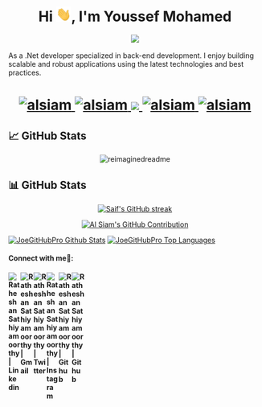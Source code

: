 <h1 align="center">Hi <img src="https://raw.githubusercontent.com/ABSphreak/ABSphreak/master/gifs/Hi.gif" width="30px">, I'm Youssef Mohamed</h1>

<p align="center">
  <a href="https://github.com/Ratheshan03/readme-typing-svg"><img src="https://readme-typing-svg.herokuapp.com?lines=Computer+Science+Undergraduate;Back-end+Software+Developer&center=true&width=500&height=50"></a>
</p>

As a .Net developer specialized in back-end development. I enjoy building scalable and robust applications using the latest technologies and best practices.

<h1>
<p align="center">
 <a href="https://joegithubpro.github.io/Profile/" target="blank">
  <img src="https://img.shields.io/badge/Website-DC143C?style=for-the-badge&logo=medium&logoColor=white" alt="alsiam" />
 </a>
 <a href="https://www.linkedin.com/in/youssef-mohamed-71a368217" target="_blank">
  <img src="https://img.shields.io/badge/LinkedIn-0077B5?style=for-the-badge&logo=linkedin&logoColor=white" alt="alsiam"/>
 </a>

 <a href="https://twitter.com/Y_mohamed_Ali?t=uW04TUW-iDrdq0u9GFRm9g&s=09" target="_blank">
  <img src="https://img.shields.io/badge/Twitter-1DA1F2?style=for-the-badge&logo=twitter&logoColor=white" />
 </a>
 <a href="https://www.instagram.com/youssef_mohamed.net.eg?r=nametag" target="_blank">
  <img src="https://img.shields.io/badge/Instagram-fe4164?style=for-the-badge&logo=instagram&logoColor=white" alt="alsiam" />
 </a> 
 <a href="https://www.facebook.com/profile.php?id=100004471519479" target="_blank">
  <img src="https://img.shields.io/badge/Facebook-20BEFF?&style=for-the-badge&logo=facebook&logoColor=white" alt="alsiam"  />
  </a> 
</p>
</h1>


## 📈 GitHub Stats
<div align="center">
<img src="https://myreadme.vercel.app/api/embed/JoeGitHubPro?panels=userstatistics,toprepositories,toplanguages,commitgraph" alt="reimaginedreadme" />
</div> 

## 📊 GitHub Stats
<p align="center">
  <a href="https://github.com/alsiam">
    <img src="https://github-readme-streak-stats.herokuapp.com/?user=JoeGitHubPro&theme=radical&border=7F3FBF&background=0D1117" alt="Saif's GitHub streak"/>
  </a>
</p>

<p align="center">
  <a href="https://github.com/alsiam">
    <img src="https://github-profile-summary-cards.vercel.app/api/cards/profile-details?username=JoeGitHubPro&theme=radical" alt="Al Siam's GitHub Contribution"/>
  </a>
</p>

<a> 
    <a href="https://github.com/JoeGitHubPro"><img alt="JoeGitHubPro Github Stats" src="https://denvercoder1-github-readme-stats.vercel.app/api?username=JoeGitHubPro&show_icons=true&count_private=true&theme=react&border_color=7F3FBF&bg_color=0D1117&title_color=F85D7F&icon_color=F8D866" height="192px" width="49.5%"/></a>
  <a href="https://github.com/JoeGitHubPro"><img alt="JoeGitHubPro Top Languages" src="https://denvercoder1-github-readme-stats.vercel.app/api/top-langs/?username=JoeGitHubPro&langs_count=8&layout=compact&theme=react&border_color=7F3FBF&bg_color=0D1117&title_color=F85D7F&icon_color=F8D866" height="192px" width="49.5%"/></a>
  <br/>
</a>



<h4> Connect with me🤝: <h4>
  </hr>
  <a href="https://www.linkedin.com/in/youssef-mohamed-71a368217">
   <img align="left" alt=" Ratheshan Sathiyamoorthy | Linkedin" width="24px" src="https://www.vectorlogo.zone/logos/linkedin/linkedin-icon.svg" />
  </a>
  <a href="youssef.mohamed.net.eg@gmail.com">
    <img align="left" alt="Ratheshan Sathiyamoorthy | Gmail" width="26px" src="https://www.vectorlogo.zone/logos/gmail/gmail-icon.svg" />
  </a>
  <a href="https://twitter.com/Y_mohamed_Ali?t=uW04TUW-iDrdq0u9GFRm9g&s=09">
    <img align="left" alt="Ratheshan Sathiyamoorthy| Twitter" width="26px" src="https://www.vectorlogo.zone/logos/twitter/twitter-official.svg" />
  </a>
  <a href="https://www.instagram.com/youssef_mohamed.net.eg?r=nametag">
    <img align="left" alt="Ratheshan Sathiyamoorthy | Instagram" width="24px" src="https://www.vectorlogo.zone/logos/instagram/instagram-icon.svg" />
  </a>
   <a href="https://www.facebook.com/profile.php?id=100004471519479">
    <img align="left" alt="Ratheshan Sathiyamoorthy| Github" width="26px" src="https://www.vectorlogo.zone/logos/facebook/facebook-tile.svg" />
  </a>
   <a href="https://github.com/JoeGitHubPro">
    <img align="left" alt="Ratheshan Sathiyamoorthy| Github" width="26px" src="https://www.vectorlogo.zone/logos/github/github-tile.svg" />
  </a>
  <br>
